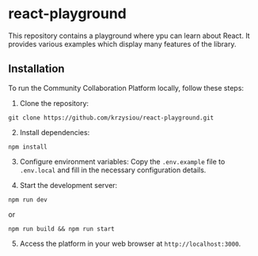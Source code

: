 # react-playground

This repository contains a playground where ypu can learn about React. It provides various examples which display many features of the library.

## Installation

To run the Community Collaboration Platform locally, follow these steps:

1. Clone the repository:
```
git clone https://github.com/krzysiou/react-playground.git
```

2. Install dependencies:
```
npm install
```

3. Configure environment variables:
Copy the `.env.example` file to `.env.local` and fill in the necessary configuration details.

4. Start the development server:
```
npm run dev
```

or

```
npm run build && npm run start
```


5. Access the platform in your web browser at `http://localhost:3000`.
